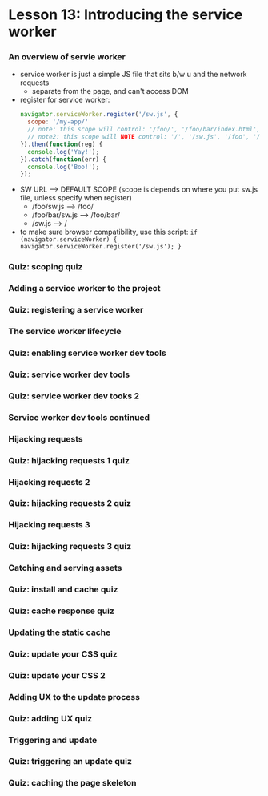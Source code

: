 # Lesson 13: Introducing the service worker

### An overview of servie worker
* service worker is just a simple JS file that sits b/w u and the network requests
  * separate from the page, and can't access DOM
* register for service worker:
  ```js
  navigator.serviceWorker.register('/sw.js', {
    scope: '/my-app/'
    // note: this scope will control: '/foo/', '/foo/bar/index.html', '/foo/bar'
    // note2: this scope will NOTE control: '/', '/sw.js', '/foo', '/foo.html'
  }).then(function(reg) {
    console.log('Yay!');
  }).catch(function(err) {
    console.log('Boo!');
  });
  ```
* SW URL --> DEFAULT SCOPE (scope is depends on where you put sw.js file, unless specify when register)
  * /foo/sw.js --> /foo/
  * /foo/bar/sw.js --> /foo/bar/
  * /sw.js --> /
* to make sure browser compatibility, use this script:
  `if (navigator.serviceWorker) { navigator.serviceWorker.register('/sw.js'); }`

### Quiz: scoping quiz
### Adding a service worker to the project
### Quiz: registering a service worker
### The service worker lifecycle
### Quiz: enabling service worker dev tools
### Quiz: service worker dev tools
### Quiz: service worker dev tooks 2
### Service worker dev tools continued
### Hijacking requests
### Quiz: hijacking requests 1 quiz
### Hijacking requests 2
### Quiz: hijacking requests 2 quiz
### Hijacking requests 3
### Quiz: hijacking requests 3 quiz
### Catching and serving assets
### Quiz: install and cache quiz
### Quiz: cache response quiz
### Updating the static cache
### Quiz: update your CSS quiz
### Quiz: update your CSS 2
### Adding UX to the update process
### Quiz: adding UX quiz
### Triggering and update
### Quiz: triggering an update quiz
### Quiz: caching the page skeleton
